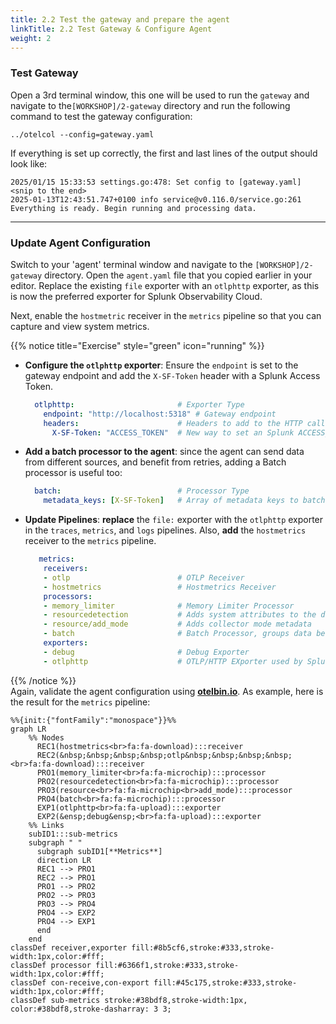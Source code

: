 ```yaml
---
title: 2.2 Test the gateway and prepare the agent
linkTitle: 2.2 Test Gateway & Configure Agent
weight: 2
---
```


### Test Gateway

Open a 3rd terminal window, this one will be used to run the `gateway` and navigate to the`[WORKSHOP]/2-gateway` directory and run the following command to test the gateway configuration:

```text
../otelcol --config=gateway.yaml
```

If everything is set up correctly, the first and last lines of the output should look like:

```text
2025/01/15 15:33:53 settings.go:478: Set config to [gateway.yaml]
<snip to the end>
2025-01-13T12:43:51.747+0100 info service@v0.116.0/service.go:261 Everything is ready. Begin running and processing data.
```

---

### Update Agent Configuration

Switch to your 'agent' terminal window and navigate to the `[WORKSHOP]/2-gateway` directory.
Open the `agent.yaml` file that you copied earlier in your editor. Replace the existing `file` exporter with an `otlphttp` exporter, as this is now the preferred exporter for Splunk Observability Cloud.

Next, enable the `hostmetric` receiver in the `metrics` pipeline so that you can capture and view system metrics.

{{% notice title="Exercise" style="green" icon="running" %}}

- **Configure the `otlphttp` exporter**: Ensure the `endpoint` is set to the gateway endpoint and add the `X-SF-Token` header with a Splunk Access Token.

  ```yaml
    otlphttp:                       # Exporter Type
      endpoint: "http://localhost:5318" # Gateway endpoint
      headers:                      # Headers to add to the HTTP call 
        X-SF-Token: "ACCESS_TOKEN"  # New way to set an Splunk ACCESS_TOKEN Header
  ```

- **Add a batch processor to the agent**: since the agent can send data from different sources, and benefit from retries, adding a Batch processor is useful too:

  ```yaml
    batch:                          # Processor Type
      metadata_keys: [X-SF-Token]   # Array of metadata keys to batch 
  ```

- **Update Pipelines**: **replace** the `file:` exporter with the `otlphttp` exporter in the `traces`, `metrics`, and `logs` pipelines. Also, **add** the `hostmetrics` receiver to the `metrics` pipeline.

  ```yaml
     metrics:
      receivers: 
      - otlp                        # OTLP Receiver
      - hostmetrics                 # Hostmetrics Receiver
      processors:
      - memory_limiter              # Memory Limiter Processor
      - resourcedetection           # Adds system attributes to the data
      - resource/add_mode           # Adds collector mode metadata
      - batch                       # Batch Processor, groups data before send
      exporters:
      - debug                       # Debug Exporter 
      - otlphttp                    # OTLP/HTTP EXporter used by Splunk O11Y
  ```

{{% /notice %}}  
Again, validate the agent configuration using **[otelbin.io](https://www.otelbin.io/)**. As example, here is the result for the `metrics` pipeline:

```mermaid
%%{init:{"fontFamily":"monospace"}}%%
graph LR
    %% Nodes
      REC1(hostmetrics<br>fa:fa-download):::receiver
      REC2(&nbsp;&nbsp;&nbsp;&nbsp;otlp&nbsp;&nbsp;&nbsp;&nbsp;<br>fa:fa-download):::receiver
      PRO1(memory_limiter<br>fa:fa-microchip):::processor
      PRO2(resourcedetection<br>fa:fa-microchip):::processor
      PRO3(resource<br>fa:fa-microchip<br>add_mode):::processor
      PRO4(batch<br>fa:fa-microchip):::processor
      EXP1(otlphttp<br>fa:fa-upload):::exporter
      EXP2(&ensp;debug&ensp;<br>fa:fa-upload):::exporter
    %% Links
    subID1:::sub-metrics
    subgraph " "
      subgraph subID1[**Metrics**]
      direction LR
      REC1 --> PRO1
      REC2 --> PRO1
      PRO1 --> PRO2
      PRO2 --> PRO3
      PRO3 --> PRO4
      PRO4 --> EXP2
      PRO4 --> EXP1
      end
    end
classDef receiver,exporter fill:#8b5cf6,stroke:#333,stroke-width:1px,color:#fff;
classDef processor fill:#6366f1,stroke:#333,stroke-width:1px,color:#fff;
classDef con-receive,con-export fill:#45c175,stroke:#333,stroke-width:1px,color:#fff;
classDef sub-metrics stroke:#38bdf8,stroke-width:1px, color:#38bdf8,stroke-dasharray: 3 3;
```
